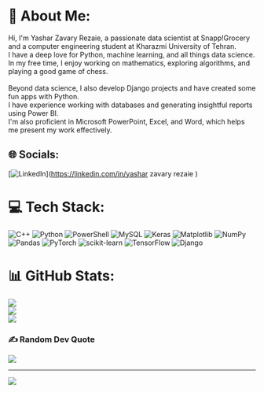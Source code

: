 # 💫 About Me:
Hi, I'm Yashar Zavary Rezaie, a passionate data scientist at Snapp!Grocery and a computer engineering student at Kharazmi University of Tehran. <br>I have a deep love for Python, machine learning, and all things data science. <br>In my free time, I enjoy working on mathematics, exploring algorithms, and playing a good game of chess.<br><br>Beyond data science, I also develop Django projects and have created some fun apps with Python. <br>I have experience working with databases and generating insightful reports using Power BI.<br> I'm also proficient in Microsoft PowerPoint, Excel, and Word, which helps me present my work effectively.


## 🌐 Socials:
[![LinkedIn](https://img.shields.io/badge/LinkedIn-%230077B5.svg?logo=linkedin&logoColor=white)](https://linkedin.com/in/yashar zavary rezaie ) 

# 💻 Tech Stack:
![C++](https://img.shields.io/badge/c++-%2300599C.svg?style=for-the-badge&logo=c%2B%2B&logoColor=white) ![Python](https://img.shields.io/badge/python-3670A0?style=for-the-badge&logo=python&logoColor=ffdd54) ![PowerShell](https://img.shields.io/badge/PowerShell-%235391FE.svg?style=for-the-badge&logo=powershell&logoColor=white) ![MySQL](https://img.shields.io/badge/mysql-4479A1.svg?style=for-the-badge&logo=mysql&logoColor=white) ![Keras](https://img.shields.io/badge/Keras-%23D00000.svg?style=for-the-badge&logo=Keras&logoColor=white) ![Matplotlib](https://img.shields.io/badge/Matplotlib-%23ffffff.svg?style=for-the-badge&logo=Matplotlib&logoColor=black) ![NumPy](https://img.shields.io/badge/numpy-%23013243.svg?style=for-the-badge&logo=numpy&logoColor=white) ![Pandas](https://img.shields.io/badge/pandas-%23150458.svg?style=for-the-badge&logo=pandas&logoColor=white) ![PyTorch](https://img.shields.io/badge/PyTorch-%23EE4C2C.svg?style=for-the-badge&logo=PyTorch&logoColor=white) ![scikit-learn](https://img.shields.io/badge/scikit--learn-%23F7931E.svg?style=for-the-badge&logo=scikit-learn&logoColor=white) ![TensorFlow](https://img.shields.io/badge/TensorFlow-%23FF6F00.svg?style=for-the-badge&logo=TensorFlow&logoColor=white) ![Django](https://img.shields.io/badge/django-%23092E20.svg?style=for-the-badge&logo=django&logoColor=white)
# 📊 GitHub Stats:
![](https://github-readme-stats.vercel.app/api?username=yasharzavary&theme=dark&hide_border=false&include_all_commits=false&count_private=false)<br/>
![](https://github-readme-streak-stats.herokuapp.com/?user=yasharzavary&theme=dark&hide_border=false)<br/>
![](https://github-readme-stats.vercel.app/api/top-langs/?username=yasharzavary&theme=dark&hide_border=false&include_all_commits=false&count_private=false&layout=compact)

### ✍️ Random Dev Quote
![](https://quotes-github-readme.vercel.app/api?type=horizontal&theme=radical)

---
[![](https://visitcount.itsvg.in/api?id=yasharzavary&icon=0&color=0)](https://visitcount.itsvg.in)

<!-- Proudly created with GPRM ( https://gprm.itsvg.in ) -->
